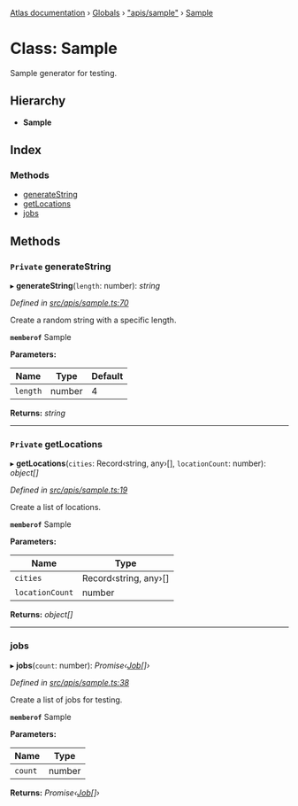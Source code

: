 [Atlas documentation](../README.md) › [Globals](../globals.md) › ["apis/sample"](../modules/_apis_sample_.md) › [Sample](_apis_sample_.sample.md)

# Class: Sample

Sample generator for testing.

## Hierarchy

* **Sample**

## Index

### Methods

* [generateString](_apis_sample_.sample.md#private-generatestring)
* [getLocations](_apis_sample_.sample.md#private-getlocations)
* [jobs](_apis_sample_.sample.md#jobs)

## Methods

### `Private` generateString

▸ **generateString**(`length`: number): *string*

*Defined in [src/apis/sample.ts:70](https://github.com/chronark/atlas/blob/f6d4b61/src/apis/sample.ts#L70)*

Create a random string with a specific length.

**`memberof`** Sample

**Parameters:**

Name | Type | Default |
------ | ------ | ------ |
`length` | number | 4 |

**Returns:** *string*

___

### `Private` getLocations

▸ **getLocations**(`cities`: Record‹string, any›[], `locationCount`: number): *object[]*

*Defined in [src/apis/sample.ts:19](https://github.com/chronark/atlas/blob/f6d4b61/src/apis/sample.ts#L19)*

Create a list of locations.

**`memberof`** Sample

**Parameters:**

Name | Type |
------ | ------ |
`cities` | Record‹string, any›[] |
`locationCount` | number |

**Returns:** *object[]*

___

###  jobs

▸ **jobs**(`count`: number): *Promise‹[Job](../interfaces/_types_customtypes_.job.md)[]›*

*Defined in [src/apis/sample.ts:38](https://github.com/chronark/atlas/blob/f6d4b61/src/apis/sample.ts#L38)*

Create a list of jobs for testing.

**`memberof`** Sample

**Parameters:**

Name | Type |
------ | ------ |
`count` | number |

**Returns:** *Promise‹[Job](../interfaces/_types_customtypes_.job.md)[]›*
